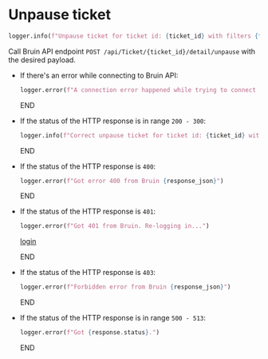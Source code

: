 # Unpause ticket

```python
logger.info(f"Unpause ticket for ticket id: {ticket_id} with filters {filters}")
```

Call Bruin API endpoint `POST /api/Ticket/{ticket_id}/detail/unpause` with the desired payload.

* If there's an error while connecting to Bruin API:
  ```python
  logger.error(f"A connection error happened while trying to connect to Bruin API -> {e}")
  ```
  END

* If the status of the HTTP response is in range `200 - 300`:
  ```python
  logger.info(f"Correct unpause ticket for ticket id: {ticket_id} with filters {filters}")
  ```
  END
 
* If the status of the HTTP response is `400`:
  ```python
  logger.error(f"Got error 400 from Bruin {response_json}")
  ```
  END

* If the status of the HTTP response is `401`:
  ```python
  logger.error(f"Got 401 from Bruin. Re-logging in...")
  ```
  [login](../../clients/bruin_client/login.md)

  END

* If the status of the HTTP response is `403`:
  ```python
  logger.error(f"Forbidden error from Bruin {response_json}")
  ```
  END
 
* If the status of the HTTP response is in range `500 - 513`:
  ```python
  logger.error(f"Got {response.status}.")
  ```
  END